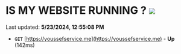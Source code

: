 # IS MY WEBSITE RUNNING ? [![](https://img.shields.io/static/v1?label=Sponsor&message=%E2%9D%A4&logo=GitHub&color=%23fe8e86)](https://github.com/sponsors/<username>)

Last updated: **5/23/2024, 12:55:08 PM**

- `GET` [https://youssefservice.me](https://youssefservice.me) - **Up** (142ms)
